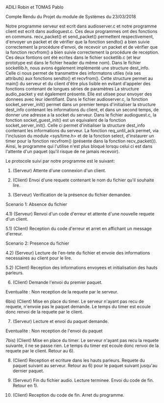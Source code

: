 ADILI Robin et TOMAS Pablo

Compte Rendu du Projet du module de Systèmes du 23/03/2018

Notre programme serveur est ecrit dans audioserver.c et
notre programme client est ecrit dans audioguest.c.
Ces deux programmes ont des fonctions en communs. 
recv_packet() et send_packet() permettent 
respectivement, d'envoyer un packet et de vérifier
que la fonction sendto() a bien suivie correctement
la procédure d'envoi, de recevoir un packet et de
vérifier que la fonction recvfrom() a bien suivie
correctement la procédure de reception. Ces deux
fontions ont été ecrites dans le fichier socketlib.c
(et leur prototype est dans le fichier header
du même nom). Dans le fichier socketlib.h, nous avons
également implémenté une structure dest_info. Celle ci
nous permet de transmettre des informatons utiles
(via ses attributs) aux fonctions sendto() et
recvfrom(). Cette structure permet au main() du
serveur et du client d'être plus lisible en evitant
d'appeler des fonctions contenant de longues séries
de paramètres La structure audio_packet y est
également présente. Elle est utisee pour envoyer
des donnees avec leur identifiant. Dans le fichier
audioserver.c, la fonction socket_server_init()
permet dans un premier temps d'initialiser la 
structure dest_info contenant les informations du 
client, et dans un second temps, de donner une
adresse a la socket du serveur. Dans le fichier
audioguest.c, la fonction socket_guest_init() est un
equivalent de la fonction socket_server_init().
Celle ci permet d'initialiser la structure dest_info
contenant les informations du serveur. La fonction
req_until_ack permet, via l'inclusion du module
<sys/time.h> et de la fonction select, d'instaurer
un timer pour la fonction recvfrom() (présente dans
la fonction recv_packet()). Ainsi, le programme qui
l'utilise n'est plus bloqué lorsqu celui ci est 
dans l'attente d'un paquet (qu'il risque de ne 
jamais recevoir). 

Le protocole suivi par notre programme est le suivant:
1) (Serveur) Attente d'une connexion d'un client.

2) (Client) Envoi d'une requete contenant le nom du 
fichier qu'il souhaite lire.

3) (Serveur) Verification de la présence du fichier
demandee.

Scenario 1: Absence du fichier

4.1) (Serveur) Renvoi d'un code d'erreur et attente d'une
nouvelle requete d'un client.

5.1) (Client) Reception du code d'erreur et arret en 
affichant un message d'erreur.

Scenario 2: Presence du fichier

4.2) (Serveur) Lecture de l'en-tete du fichier et envoie
des informations necessaires au client pour le lire.

5.2) (Client) Reception des informations envoyees et 
initialisation des hauts parleurs.

6) (Client) Demande l'envoi du premier paquet.

  Eventualite : Non reception de la requete par le serveur.

  6bis) (Client) Mise en place du timer. Le serveur n'ayant
  pas recu de requete, n'envoie pas le paquet demande. Le
  temps du timer est ecoule donc renvoi de la requete par
  le client.

7) (Serveur) Lecture et envoi du paquet demande.

  Eventualite : Non reception de l'envoi du paquet

  7bis) (Client) Mise en place du timer. Le serveur n'ayant
  pas recu la requete suivante, il ne se passe rien. Le
  temps du timer est ecoule donc renvoi de la requete par
  le client. Retour au 6).

8) (Client) Reception et ecriture dans les hauts parleurs.
Requete du paquet suivant au serveur. Retour au 6) pour
le paquet suivant jusqu'au dernier paquet.

9) (Serveur) Fin du fichier audio. Lecture terminee.
Envoi du code de fin. Retour en 1).

10) (Client) Reception du code de fin. Arret du programme.
